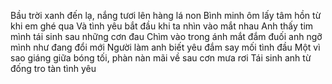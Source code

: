 Bầu trời xanh đến lạ, nắng tươi lên hàng lá non
Bình minh ôm lấy tâm hồn từ khi em ghé qua
Và tình yêu bắt đầu khi ta nhìn vào mắt nhau
Anh thấy tim mình tái sinh sau những cơn đau
Chìm vào trong ánh mắt đắm đuối anh ngỡ mình như đang đổi mới
Người làm anh biết yêu đắm say mối tình đầu
Một vì sao giáng giữa bóng tối, phàn nàn mãi về sau cơn mưa rơi
Tái sinh anh từ đống tro tàn tình yêu